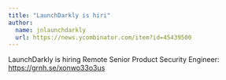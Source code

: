 ```yaml
---
title: "LaunchDarkly is hiri"
author:
  name: jnlaunchdarkly
  url: https://news.ycombinator.com/item?id=45439500
---
```

LaunchDarkly is hiring
Remote Senior Product Security Engineer: <a href="https:&#x2F;&#x2F;grnh.se&#x2F;xonwo33o3us" rel="nofollow">https:&#x2F;&#x2F;grnh.se&#x2F;xonwo33o3us</a>
<JobApplication />
